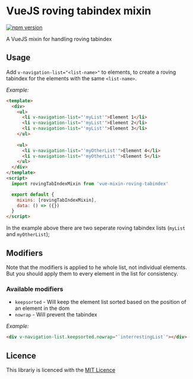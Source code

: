 # VueJS roving tabindex mixin

[![npm version](https://badge.fury.io/js/vue-mixin-roving-tabindex.svg)](https://badge.fury.io/js/vue-mixin-roving-tabindex)

A VueJS mixin for handling roving tabindex

## Usage

Add `v-navigation-list="<list-name>"` to elements, to create a roving tabindex for the elements with the same `<list-name>`.

*Example:*

```html
<template>
  <div>
    <ul>
      <li v-navigation-list="'myList'">Element 1</li>
      <li v-navigation-list="'myList'">Element 2</li>
      <li v-navigation-list="'myList'">Element 3</li>
    </ul>
    
    <ul>
      <li v-navigation-list="'myOtherList'">Element 4</li>
      <li v-navigation-list="'myOtherList'">Element 5</li>
    </ul>
  </div>
</template>
<script>
  import rovingTabIndexMixin from 'vue-mixin-roving-tabindex'

  export default {
    mixins: [rovingTabIndexMixin],
    data: () => ({})
  }
</script>
```

In the example above there are two seperate roving tabindex lists (`myList` and `myOtherList`);

## Modifiers

Note that the modifiers is applied to he whole list, not individual elements. But you should apply them to every element
in the list for consistency.

### Available modifiers

 * `keepsorted` - Will keep the element list sorted based on the position of an element in the dom
 * `nowrap` - Will prevent the tabindex 

*Example:*

```html
<div v-navigation-list.keepsorted.nowrap="`interrestingList`"></div>
```

## Licence

This librariy is licenced with the [MIT Licence](LICENCE)
